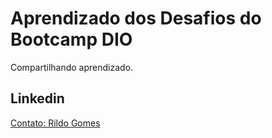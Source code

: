 # Aprendizado dos Desafios do Bootcamp DIO
Compartilhando aprendizado.

## Linkedin
[Contato: Rildo Gomes](http://br.linkedin.com/pub/rildo-gomes/42/801/65)

